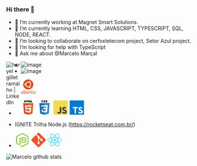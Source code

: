 ### Hi there 👋


- 🔭 I’m currently working at Magnet Smart Solutions.
- 🌱 I’m currently learning HTML, CSS, JAVASCRIPT, TYPESCRIPT, SQL, NODE, REACT.
- 👯 I’m looking to collaborate on cerfoxtelecom project, Setor Azul project.
- 🤔 I’m looking for help with TypeScript
- 💬 Ask me about @Marcelo Marçal
<p></p>

<a href="https://www.linkedin.com/in/marcelo-mar%C3%A7al-464911a5/" rel="nofollow"><img align="left" alt="haryel gillet ramalho | LinkedIn" width="40px" src="https://github.com/LucasVanni/LucasVanni/raw/master/imgs/linkedin.png" style="max-width:100%;"></a>

<p Technologies & Tools>

- ![image](https://img.shields.io/badge/Windows-0078D6?style=for-the-badge&logo=windows&logoColor=white)
- ![image](https://img.shields.io/badge/Ubuntu-E95420?style=for-the-badge&logo=ubuntu&logoColor=white) 
<img src="https://github.com/devicons/devicon/blob/master/icons/ubuntu/ubuntu-plain-wordmark.svg" alt="git" width="40" height="40" style="max-width:100%;">



- <img src="https://github.com/devicons/devicon/raw/master/icons/html5/html5-original-wordmark.svg" alt="html" width="40" height="40" style="max-width:100%;"> <img src="https://github.com/devicons/devicon/raw/master/icons/css3/css3-original-wordmark.svg" alt="css" width="40" height="40" style="max-width:100%;"> <img src="https://github.com/devicons/devicon/raw/master/icons/javascript/javascript-original.svg" alt="javascript" width="40" height="40" style="max-width:100%;"> <img src="https://github.com/devicons/devicon/blob/master/icons/typescript/typescript-plain.svg" alt="git" width="40" height="40" style="max-width:100%;">


- IGNITE Trilha Node.js (https://rocketseat.com.br/)
- <img src="https://github.com/devicons/devicon/blob/master/icons/nodejs/nodejs-plain.svg" alt="git" width="40" height="40" style="max-width:100%;"> <img src="https://github.com/devicons/devicon/raw/master/icons/git/git-original.svg" alt="git" width="40" height="40" style="max-width:100%;"> <img src="https://github.com/devicons/devicon/raw/master/icons/react/react-original.svg" alt="react" width="40" height="40" style="max-width:100%;">



![Marcelo github stats](https://github-readme-stats.vercel.app/api?username=anuraghazra&show_icons=true&theme=drácula)
